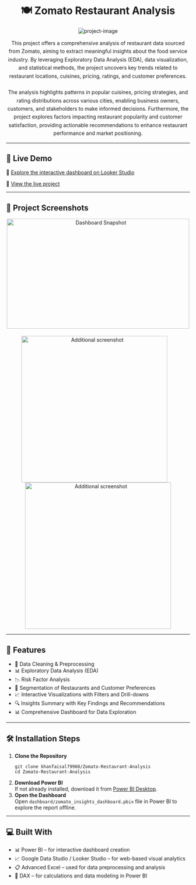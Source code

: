 <h1 align="center" id="title">🍽️ Zomato Restaurant Analysis</h1>

<p align="center">
  <img src="https://socialify.git.ci/khanfaisal79960/Zomato-Restaurant-Analysis/image?language=1&amp;name=1&amp;owner=1&amp;theme=Dark" alt="project-image" />
</p>

<p id="description" align="center" style="max-width: 800px; margin: auto; line-height: 1.6;">
  This project offers a comprehensive analysis of restaurant data sourced from Zomato, aiming to extract meaningful insights about the food service industry. By leveraging Exploratory Data Analysis (EDA), data visualization, and statistical methods, the project uncovers key trends related to restaurant locations, cuisines, pricing, ratings, and customer preferences.  
  <br /><br />
  The analysis highlights patterns in popular cuisines, pricing strategies, and rating distributions across various cities, enabling business owners, customers, and stakeholders to make informed decisions. Furthermore, the project explores factors impacting restaurant popularity and customer satisfaction, providing actionable recommendations to enhance restaurant performance and market positioning.
</p>

<hr />

<h2>🚀 Live Demo</h2>
<p>
  🔗 <a href="https://lookerstudio.google.com/s/iqQLXjPuc5M" target="_blank" rel="noopener noreferrer">Explore the interactive dashboard on Looker Studio</a>
</p>
<p>
  🔗 <a href="https://hr-workforce-analysis.netlify.app" target="_blank" rel="noopener noreferrer">View the live project</a>
</p>
<hr />

<h2>📸 Project Screenshots</h2>

<p align="center">
  <img src="assets/snapshort.jpg" alt="Dashboard Snapshot" width="500" height="300" style="margin-bottom: 20px;" />
  <br />
  <img src="" alt="Additional screenshot" width="400" height="400" style="margin-right: 20px;" />
  <img src="" alt="Additional screenshot" width="400" height="400" />
</p>

<hr />

<h2>🧐 Features</h2>

<ul>
  <li>📌 Data Cleaning & Preprocessing</li>
  <li>📊 Exploratory Data Analysis (EDA)</li>
  <li>📉 Risk Factor Analysis</li>
  <li>📁 Segmentation of Restaurants and Customer Preferences</li>
  <li>📈 Interactive Visualizations with Filters and Drill-downs</li>
  <li>🔍 Insights Summary with Key Findings and Recommendations</li>
  <li>📊 Comprehensive Dashboard for Data Exploration</li>
</ul>

<hr />

<h2>🛠️ Installation Steps</h2>

<ol>
  <li>
    <strong>Clone the Repository</strong><br />
    <pre><code>git clone khanfaisal79960/Zomato-Restaurant-Analysis
cd Zomato-Restaurant-Analysis</code></pre>
  </li>
  <li>
    <strong>Download Power BI</strong><br />
    If not already installed, download it from <a href="https://powerbi.microsoft.com/desktop/" target="_blank" rel="noopener noreferrer">Power BI Desktop</a>.
  </li>
  <li>
    <strong>Open the Dashboard</strong><br />
    Open <code>dashboard/zomato_insights_dashboard.pbix</code> file in Power BI to explore the report offline.
  </li>
</ol>

<hr />

<h2>💻 Built With</h2>

<ul>
  <li>📊 Power BI – for interactive dashboard creation</li>
  <li>📈 Google Data Studio / Looker Studio – for web-based visual analytics</li>
  <li>📋 Advanced Excel – used for data preprocessing and analysis</li>
  <li>🔢 DAX – for calculations and data modeling in Power BI</li>
</ul>
